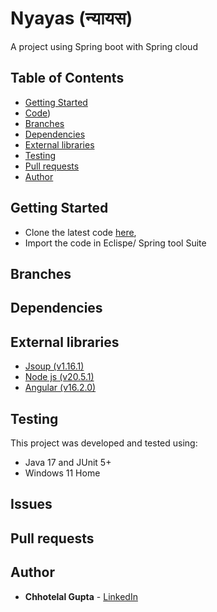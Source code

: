 # Nyayas (न्यायस)

A project using Spring boot with Spring cloud

## Table of Contents

* [Getting Started](#getting-started)
* [Code](https://github.com/guptachhotelal/DTGrid))
* [Branches](#branches)
* [Dependencies](#dependencies)
* [External libraries](#external-libraries)
* [Testing](#testing)
* [Pull requests](#pull-requests)
* [Author](#author)

## Getting Started

* Clone the latest code [here](https://github.com/guptachhotelal/nyayas),
* Import the code in Eclispe/ Spring tool Suite

## Branches

## Dependencies

## External libraries

* [Jsoup (v1.16.1)](https://jsoup.org/)
* [Node js (v20.5.1)](https://nodejs.org/en)
* [Angular (v16.2.0)](https://angular.io/)


## Testing

This project was developed and tested using:

* Java 17 and JUnit 5+
* Windows 11 Home

## Issues

## Pull requests

## Author

* **Chhotelal Gupta** - [LinkedIn](https://www.linkedin.com/in/guptachhotelal)
